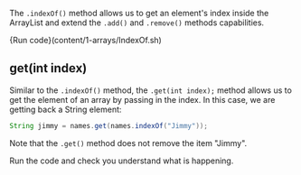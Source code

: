 The `.indexOf()` method allows us to get an element's index inside the ArrayList and extend the `.add()` and `.remove()` methods capabilities.

{Run code}(content/1-arrays/IndexOf.sh)

## get(int index)

Similar to the `.indexOf()` method, the `.get(int index);` method allows us to get the element of an array by passing in the index. In this case, we are getting back a String element:

```java
String jimmy = names.get(names.indexOf("Jimmy"));
```

Note that the `.get()` method does not remove the item "Jimmy".

Run the code and check you understand what is happening.